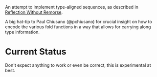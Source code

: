 An attempt to implement type-aligned sequences, as described in [Reflection Without Remorse](http://homepages.cwi.nl/~ploeg/papers/zseq.pdf).

A big hat-tip to Paul Chiusano (@pchiusano) for crucial insight on how to encode the various fold functions in a way that allows for carrying along type information.

Current Status
==============

Don't expect anything to work or even be correct, this is experimental at best.
